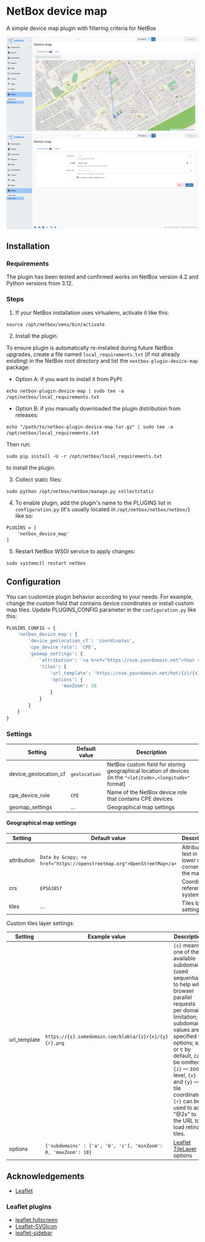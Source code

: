 # NetBox device map
A simple device map plugin with filtering criteria for NetBox

![Map screenshot](docs/images/screenshot_map.png)
![Map filters screenshot](docs/images/screenshot_map_filters.png)

## Installation
### Requirements
The plugin has been tested and confirmed works on NetBox version 4.2 and Python versions from 3.12.

### Steps

1. If your NetBox installation uses virtualenv, activate it like this:
```
source /opt/netbox/venv/bin/activate
```

2. Install the plugin.

To ensure plugin is automatically re-installed during future NetBox upgrades, create a file named `local_requirements.txt` (if not already existing) in the NetBox root directory
and list the `nextbox-plugin-device-map` package:
  - Option A: if you want to install it from PyPI:
```
echo netbox-plugin-device-map | sudo tee -a /opt/netbox/local_requirements.txt
```
  - Option B: if you manually downloaded the plugin distribution from releases:
```
echo "/path/to/netbox-plugin-device-map.tar.gz" | sudo tee -a /opt/netbox/local_requirements.txt
```
Then run:
```
sudo pip install -U -r /opt/netbox/local_requirements.txt
```
to install the plugin.

3. Collect static files:
```
sudo python /opt/netbox/netbox/manage.py collectstatic
```

4. To enable plugin, add the plugin's name to the PLUGINS list in `configuration.py` (it's usually located in `/opt/netbox/netbox/netbox/`) like so:
```
PLUGINS = [
    'netbox_device_map'
]
```

5. Restart NetBox WSGI service to apply changes:
```
sudo systemctl restart netbox
```

## Configuration
You can customize plugin behavior according to your needs. For example, change the custom field that contains device coordinates or install custom map tiles.
Update PLUGINS_CONFIG parameter in the `configuration.py` like this:
```python
PLUGINS_CONFIG = {
    'netbox_device_map': {
        'device_geolocation_cf': 'coordinates',
        'cpe_device_role': 'CPE',
        'geomap_settings': {
            'attribution': '<a href="https://osm.yourdomain.net">Your company</a> | © <a href="https://www.openstreetmap.org/copyright">OpenStreetMap</a> contributors',
            'tiles': {
                'url_template': 'https://osm.yourdomain.net/hot/{z}/{x}/{y}.png',
                'options': {
                    'maxZoom': 19
                }
            }
        }
    }
}
```
### Settings
| Setting               | Default value | Description                                                                                                 |
|-----------------------|---------------|-------------------------------------------------------------------------------------------------------------|
| device_geolocation_cf | `geolocation` | NetBox custom field for storing geographical location of devices (in the `"<latitude>,<longitude>"` format) |
| cpe_device_role       | `CPE`         | Name of the NetBox device role that contains CPE devices                                                    |
| geomap_settings       | …             | Geographical map settings                                                                                   |

#### Geographical map settings
| Setting     | Default value                                                          | Description                                           |
|-------------|------------------------------------------------------------------------|-------------------------------------------------------|
 | attribution | `Data by &copy; <a href="https://openstreetmap.org">OpenStreetMap</a>` | Attribution text in the lower right corner of the map |
| crs         | `EPSG3857`                                                             | Coordinate reference system                           | 
| tiles       | …                                                                      | Tiles layer settings                                  |

Custom tiles layer settings:

| Setting      | Example value                                                   | Description                                                                                                                                                                                                                                                                                                                            |
|--------------|-----------------------------------------------------------------|----------------------------------------------------------------------------------------------------------------------------------------------------------------------------------------------------------------------------------------------------------------------------------------------------------------------------------------|
| url_template | `https://{s}.somedomain.com/blabla/{z}/{x}/{y}{r}.png`          | `{s}` means one of the available subdomains (used sequentially to help with browser parallel requests per domain limitation; subdomain values are specified in options; a, b or c by default, can be omitted), `{z}` — zoom level, `{x}` and `{y}` — tile coordinates. `{r}` can be used to add "@2x" to the URL to load retina tiles. |
| options      | `{'subdomains' : ['a', 'b', 'c'], 'minZoom': 0, 'maxZoom': 18}` | [Leaflet TileLayer](https://leafletjs.com/reference.html#tilelayer) options                                                                                                                                                                                                                                                            |

## Acknowledgements
- [Leaflet](https://leafletjs.com/)
### Leaflet plugins
- [leaflet.fullscreen](https://github.com/brunob/leaflet.fullscreen)
- [Leaflet-SVGIcon](https://github.com/iatkin/leaflet-svgicon)
- [leaflet-sidebar](https://github.com/Turbo87/leaflet-sidebar)
